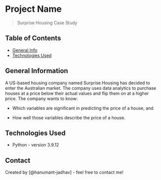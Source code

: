 # Project Name
> Surprise Housing Case Study


## Table of Contents
* [General Info](#general-information)
* [Technologies Used](#technologies-used)

<!-- You can include any other section that is pertinent to your problem -->

## General Information
A US-based housing company named Surprise Housing has decided to enter the Australian market. The company uses data analytics to purchase houses at a price below their actual values and flip them on at a higher price.
The company wants to know:

* Which variables are significant in predicting the price of a house, and

* How well those variables describe the price of a house.

## Technologies Used
- Python - version 3.9.12

## Contact
Created by [@hanumant-jadhav] - feel free to contact me!
